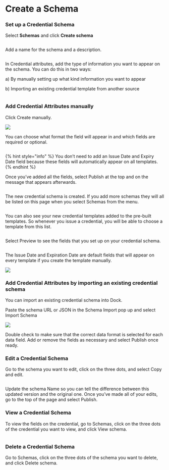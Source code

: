 # Create a Schema

### Set up a Credential Schema  <a href="#h_0bf8dff5dc" id="h_0bf8dff5dc"></a>

Select **Schemas** and click **Create schema**

<figure><img src="../.gitbook/assets/Screenshot 2024-01-19 at 16.02.14.png" alt=""><figcaption></figcaption></figure>

Add a name for the schema and a description.&#x20;

<figure><img src="../.gitbook/assets/Screenshot 2024-01-19 at 16.04.35.png" alt=""><figcaption></figcaption></figure>

In Credential attributes, add the type of information you want to appear on the schema. You can do this in two ways:

a) By manually setting up what kind information you want to appear

b) Importing an existing credential template from another source

<figure><img src="https://downloads.intercomcdn.com/i/o/800461315/65abc4192bd133c968fbfc43/6431f2898c76935202fe74db_3-custom+verifiable+credential+attributes.jpeg" alt=""><figcaption></figcaption></figure>

### Add Credential Attributes manually <a href="#h_faa71c7067" id="h_faa71c7067"></a>

Click Create manually.

![](https://downloads.intercomcdn.com/i/o/800464123/6f1b15f7e4f0ca019984f74b/6431f2bf08ce44742be1746a\_4-custom+verifiable+credential+create+manually.png)

You can choose what format the field will appear in and which fields are required or optional.

<figure><img src="https://downloads.intercomcdn.com/i/o/800465718/1df8901096f862edc15e7992/6431f40b5544d794d95d68d2_6-custom+verifiable+credential+drop+down.png" alt=""><figcaption></figcaption></figure>

{% hint style="info" %}
You don’t need to add an Issue Date and Expiry Date field because these fields will automatically appear on all templates.
{% endhint %}

Once you’ve added all the fields, select Publish at the top and on the message that appears afterwards.

<figure><img src="../.gitbook/assets/Screenshot 2024-01-19 at 16.10.13.png" alt=""><figcaption></figcaption></figure>

The new credential schema is created. If you add more schemas they will all be listed on this page when you select Schemas from the menu.

<figure><img src="../.gitbook/assets/Screenshot 2024-01-19 at 16.11.03.png" alt=""><figcaption></figcaption></figure>

You can also see your new credential templates added to the pre-built templates. So whenever you issue a credential, you will be able to choose a template from this list.

<figure><img src="../.gitbook/assets/Screenshot 2024-01-19 at 16.12.13.png" alt=""><figcaption></figcaption></figure>

Select Preview to see the fields that you set up on your credential schema.

<figure><img src="../.gitbook/assets/Screenshot 2024-01-19 at 16.12.42.png" alt=""><figcaption></figcaption></figure>

The Issue Date and Expiration Date are default fields that will appear on every template if you create the template manually.

![](<../.gitbook/assets/Screenshot 2024-01-19 at 16.13.52.png>)

### Add Credential Attributes by importing an existing credential schema <a href="#h_b163952b0c" id="h_b163952b0c"></a>

You can import an existing credential schema into Dock.&#x20;

Paste the schema URL or JSON in the Schema Import pop up and select Import Schema

![](<../.gitbook/assets/Screenshot 2024-01-26 at 13.55.21.png>)

Double check to make sure that the correct data format is selected for each data field. Add or remove the fields as necessary and select Publish once ready.

### Edit a Credential Schema <a href="#h_4521818d05" id="h_4521818d05"></a>

Go to the schema you want to edit, click on the three dots, and select Copy and edit.

<figure><img src="../.gitbook/assets/Screenshot 2024-01-19 at 16.16.47.png" alt=""><figcaption></figcaption></figure>

Update the schema Name so you can tell the difference between this updated version and the original one. Once you’ve made all of your edits, go to the top of the page and select Publish.&#x20;

### View a Credential Schema <a href="#h_7b90f5840a" id="h_7b90f5840a"></a>

To view the fields on the credential, go to Schemas, click on the three dots of the credential you want to view, and click View schema.

<figure><img src="../.gitbook/assets/Screenshot 2024-01-19 at 16.19.11.png" alt=""><figcaption></figcaption></figure>

### Delete a Credential Schema <a href="#h_b89d37d495" id="h_b89d37d495"></a>

Go to Schemas, click on the three dots of the schema you want to delete, and click Delete schema.

<figure><img src="../.gitbook/assets/Screenshot 2024-01-19 at 16.19.11 (1).png" alt=""><figcaption></figcaption></figure>
